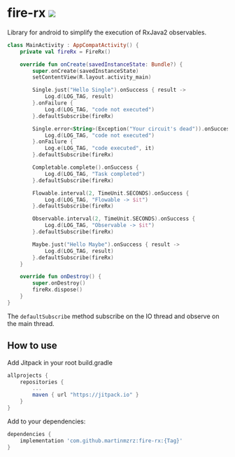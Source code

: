 # fire-rx  [![](https://jitpack.io/v/martinmzrz/fire-rx.svg)](https://jitpack.io/#martinmzrz/fire-rx)

Library for android to simplify the execution of RxJava2 observables.

```kotlin
class MainActivity : AppCompatActivity() {
    private val fireRx = FireRx()

    override fun onCreate(savedInstanceState: Bundle?) {
        super.onCreate(savedInstanceState)
        setContentView(R.layout.activity_main)

        Single.just("Hello Single").onSuccess { result ->
            Log.d(LOG_TAG, result)
        }.onFailure {
            Log.d(LOG_TAG, "code not executed")
        }.defaultSubscribe(fireRx)

        Single.error<String>(Exception("Your circuit's dead")).onSuccess {
            Log.d(LOG_TAG, "code not executed")
        }.onFailure {
            Log.e(LOG_TAG, "code executed", it)
        }.defaultSubscribe(fireRx)

        Completable.complete().onSuccess {
            Log.d(LOG_TAG, "Task completed")
        }.defaultSubscribe(fireRx)

        Flowable.interval(2, TimeUnit.SECONDS).onSuccess {
            Log.d(LOG_TAG, "Flowable -> $it")
        }.defaultSubscribe(fireRx)

        Observable.interval(2, TimeUnit.SECONDS).onSuccess {
            Log.d(LOG_TAG, "Observable -> $it")
        }.defaultSubscribe(fireRx)

        Maybe.just("Hello Maybe").onSuccess { result ->
            Log.d(LOG_TAG, result)
        }.defaultSubscribe(fireRx)
    }

    override fun onDestroy() {
        super.onDestroy()
        fireRx.dispose()
    }
}
```

The ```defaultSubscribe``` method subscribe on the IO thread and observe on the main thread.

## How to use
Add Jitpack in your root build.gradle

```groovy
allprojects {
    repositories {
        ...
        maven { url "https://jitpack.io" }
    }
}
```
Add to your dependencies:
```groovy
dependencies {
    implementation 'com.github.martinmzrz:fire-rx:{Tag}'
}
```

